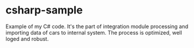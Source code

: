 # csharp-sample
Example of my C# code. It's the part of integration module processing and importing data of cars to internal system. The process is optimized, well loged and robust. 
